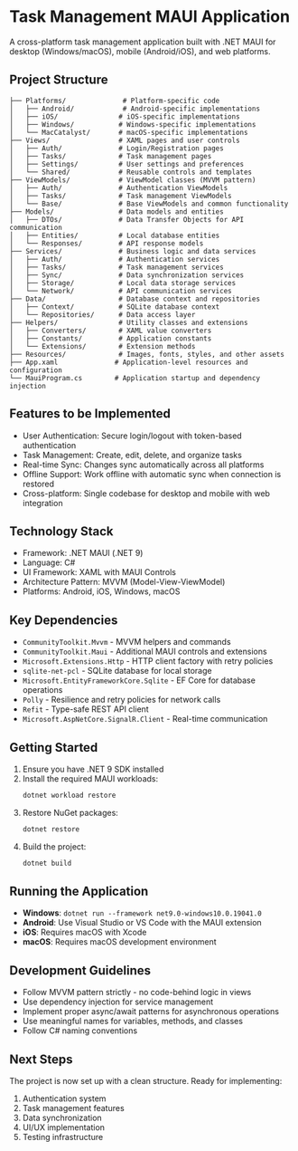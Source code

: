 # Task Management MAUI Application

A cross-platform task management application built with .NET MAUI for desktop (Windows/macOS), mobile (Android/iOS), and web platforms.

## Project Structure

```
├── Platforms/              # Platform-specific code
│   ├── Android/            # Android-specific implementations
│   ├── iOS/               # iOS-specific implementations
│   ├── Windows/           # Windows-specific implementations
│   └── MacCatalyst/       # macOS-specific implementations
├── Views/                 # XAML pages and user controls
│   ├── Auth/              # Login/Registration pages
│   ├── Tasks/             # Task management pages
│   ├── Settings/          # User settings and preferences
│   └── Shared/            # Reusable controls and templates
├── ViewModels/            # ViewModel classes (MVVM pattern)
│   ├── Auth/              # Authentication ViewModels
│   ├── Tasks/             # Task management ViewModels
│   └── Base/              # Base ViewModels and common functionality
├── Models/                # Data models and entities
│   ├── DTOs/              # Data Transfer Objects for API communication
│   ├── Entities/          # Local database entities
│   └── Responses/         # API response models
├── Services/              # Business logic and data services
│   ├── Auth/              # Authentication services
│   ├── Tasks/             # Task management services
│   ├── Sync/              # Data synchronization services
│   ├── Storage/           # Local data storage services
│   └── Network/           # API communication services
├── Data/                  # Database context and repositories
│   ├── Context/           # SQLite database context
│   └── Repositories/      # Data access layer
├── Helpers/               # Utility classes and extensions
│   ├── Converters/        # XAML value converters
│   ├── Constants/         # Application constants
│   └── Extensions/        # Extension methods
├── Resources/             # Images, fonts, styles, and other assets
├── App.xaml              # Application-level resources and configuration
└── MauiProgram.cs        # Application startup and dependency injection
```

## Features to be Implemented

- User Authentication: Secure login/logout with token-based authentication
- Task Management: Create, edit, delete, and organize tasks
- Real-time Sync: Changes sync automatically across all platforms
- Offline Support: Work offline with automatic sync when connection is restored
- Cross-platform: Single codebase for desktop and mobile with web integration

## Technology Stack

- Framework: .NET MAUI (.NET 9)
- Language: C#
- UI Framework: XAML with MAUI Controls
- Architecture Pattern: MVVM (Model-View-ViewModel)
- Platforms: Android, iOS, Windows, macOS

## Key Dependencies

- `CommunityToolkit.Mvvm` - MVVM helpers and commands
- `CommunityToolkit.Maui` - Additional MAUI controls and extensions
- `Microsoft.Extensions.Http` - HTTP client factory with retry policies
- `sqlite-net-pcl` - SQLite database for local storage
- `Microsoft.EntityFrameworkCore.Sqlite` - EF Core for database operations
- `Polly` - Resilience and retry policies for network calls
- `Refit` - Type-safe REST API client
- `Microsoft.AspNetCore.SignalR.Client` - Real-time communication

## Getting Started

1. Ensure you have .NET 9 SDK installed
2. Install the required MAUI workloads:
   ```bash
   dotnet workload restore
   ```
3. Restore NuGet packages:
   ```bash
   dotnet restore
   ```
4. Build the project:
   ```bash
   dotnet build
   ```

## Running the Application

- **Windows**: `dotnet run --framework net9.0-windows10.0.19041.0`
- **Android**: Use Visual Studio or VS Code with the MAUI extension
- **iOS**: Requires macOS with Xcode
- **macOS**: Requires macOS development environment

## Development Guidelines

- Follow MVVM pattern strictly - no code-behind logic in views
- Use dependency injection for service management
- Implement proper async/await patterns for asynchronous operations
- Use meaningful names for variables, methods, and classes
- Follow C# naming conventions

## Next Steps

The project is now set up with a clean structure. Ready for implementing:

1. Authentication system
2. Task management features  
3. Data synchronization
4. UI/UX implementation
5. Testing infrastructure
